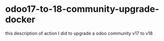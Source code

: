 # odoo17-to-18-community-upgrade-docker
this description of action I did to upgrade a odoo community v17 to v18
